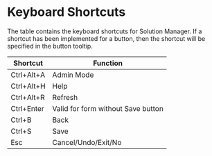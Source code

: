 # Keyboard Shortcuts

The table contains the keyboard shortcuts for Solution Manager. If a shortcut has been implemented for a button, then the shortcut will be specified in the button tooltip.

|Shortcut|Function|
|--- |--- |
|Ctrl+Alt+A|Admin Mode|
|Ctrl+Alt+H|Help|
|Ctrl+Alt+R|Refresh|
|Ctrl+Enter|Valid for form without Save button|
|Ctrl+B|Back|
|Ctrl+S|Save|
|Esc|Cancel/Undo/Exit/No|
